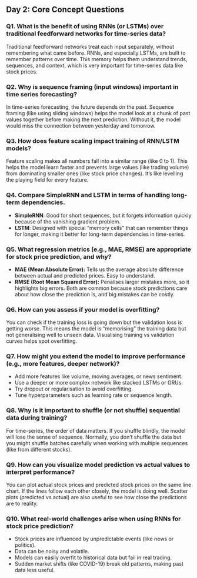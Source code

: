 ## Day 2: Core Concept Questions

### Q1. What is the benefit of using RNNs (or LSTMs) over traditional feedforward networks for time-series data?

Traditional feedforward networks treat each input separately, without remembering what came before. RNNs, and especially LSTMs, are built to remember patterns over time. This memory helps them understand trends, sequences, and context, which is very important for time-series data like stock prices.


### Q2. Why is sequence framing (input windows) important in time series forecasting?

In time-series forecasting, the future depends on the past. Sequence framing (like using sliding windows) helps the model look at a chunk of past values together before making the next prediction. Without it, the model would miss the connection between yesterday and tomorrow.


### Q3. How does feature scaling impact training of RNN/LSTM models?

Feature scaling makes all numbers fall into a similar range (like 0 to 1). This helps the model learn faster and prevents large values (like trading volume) from dominating smaller ones (like stock price changes). It’s like levelling the playing field for every feature.


### Q4. Compare SimpleRNN and LSTM in terms of handling long-term dependencies.

* **SimpleRNN**: Good for short sequences, but it forgets information quickly because of the vanishing gradient problem.
* **LSTM**: Designed with special “memory cells” that can remember things for longer, making it better for long-term dependencies in time-series.


### Q5. What regression metrics (e.g., MAE, RMSE) are appropriate for stock price prediction, and why?

* **MAE (Mean Absolute Error):** Tells us the average absolute difference between actual and predicted prices. Easy to understand.
* **RMSE (Root Mean Squared Error):** Penalises larger mistakes more, so it highlights big errors.
  Both are common because stock predictions care about how close the prediction is, and big mistakes can be costly.


### Q6. How can you assess if your model is overfitting?

You can check if the training loss is going down but the validation loss is getting worse. This means the model is “memorising” the training data but not generalising well to unseen data. Visualising training vs validation curves helps spot overfitting.


### Q7. How might you extend the model to improve performance (e.g., more features, deeper network)?

* Add more features like volume, moving averages, or news sentiment.
* Use a deeper or more complex network like stacked LSTMs or GRUs.
* Try dropout or regularisation to avoid overfitting.
* Tune hyperparameters such as learning rate or sequence length.


### Q8. Why is it important to shuffle (or not shuffle) sequential data during training?

For time-series, the order of data matters. If you shuffle blindly, the model will lose the sense of sequence. Normally, you don’t shuffle the data but you might shuffle batches carefully when working with multiple sequences (like from different stocks).


### Q9. How can you visualize model prediction vs actual values to interpret performance?

You can plot actual stock prices and predicted stock prices on the same line chart. If the lines follow each other closely, the model is doing well. Scatter plots (predicted vs actual) are also useful to see how close the predictions are to reality.


### Q10. What real-world challenges arise when using RNNs for stock price prediction?

* Stock prices are influenced by unpredictable events (like news or politics).
* Data can be noisy and volatile.
* Models can easily overfit to historical data but fail in real trading.
* Sudden market shifts (like COVID-19) break old patterns, making past data less useful.

